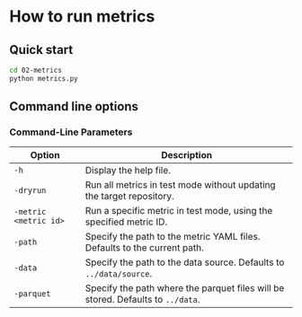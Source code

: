 # How to run metrics

## Quick start

```bash
cd 02-metrics
python metrics.py
```

## Command line options

### Command-Line Parameters

| Option             | Description                                                                 |
|---------------------|-----------------------------------------------------------------------------|
| `-h`               | Display the help file.                                                     |
| `-dryrun`          | Run all metrics in test mode without updating the target repository.       |
| `-metric <metric id>` | Run a specific metric in test mode, using the specified metric ID.        |
| `-path`            | Specify the path to the metric YAML files. Defaults to the current path.   |
| `-data`            | Specify the path to the data source. Defaults to `../data/source`.         |
| `-parquet`         | Specify the path where the parquet files will be stored. Defaults to `../data`. |
